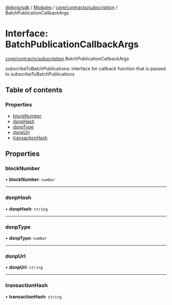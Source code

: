 [@dsnp/sdk](../README.md) / [Modules](../modules.md) / [core/contracts/subscription](../modules/core_contracts_subscription.md) / BatchPublicationCallbackArgs

# Interface: BatchPublicationCallbackArgs

[core/contracts/subscription](../modules/core_contracts_subscription.md).BatchPublicationCallbackArgs

subscribeToBatchPublications: interface for callback function that is passed to subscribeToBatchPublications

## Table of contents

### Properties

- [blockNumber](core_contracts_subscription.batchpublicationcallbackargs.md#blocknumber)
- [dsnpHash](core_contracts_subscription.batchpublicationcallbackargs.md#dsnphash)
- [dsnpType](core_contracts_subscription.batchpublicationcallbackargs.md#dsnptype)
- [dsnpUrl](core_contracts_subscription.batchpublicationcallbackargs.md#dsnpurl)
- [transactionHash](core_contracts_subscription.batchpublicationcallbackargs.md#transactionhash)

## Properties

### blockNumber

• **blockNumber**: `number`

___

### dsnpHash

• **dsnpHash**: `string`

___

### dsnpType

• **dsnpType**: `number`

___

### dsnpUrl

• **dsnpUrl**: `string`

___

### transactionHash

• **transactionHash**: `string`

